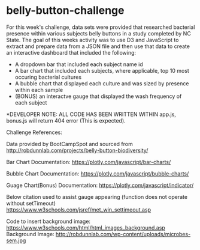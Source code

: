 # belly-button-challenge

For this week's challenge, data sets were provided that researched bacterial presence within various subjects belly buttons in a study
completed by NC State. The goal of this weeks activity was to use D3 and JavaScript to extract and prepare data from a JSON file and
then use that data to create an interactive dashboard that included the following:
- A dropdown bar that included each subject name id
- A bar chart that included each subjects, where applicable, top 10 most occuring bacterial cultures
- A bubble chart that displayed each culture and was sized by presence within each sample
- (BONUS) an interactve gauge that displayed the wash frequency of each subject

*DEVELOPER NOTE: ALL CODE HAS BEEN WRITTEN WITHIN app.js, bonus.js will return 404 error (This is expected).

Challenge References:

Data provided by BootCampSpot and sourced from http://robdunnlab.com/projects/belly-button-biodiversity/

Bar Chart Documentation:
https://plotly.com/javascript/bar-charts/

Bubble Chart Documentation:
https://plotly.com/javascript/bubble-charts/

Guage Chart(Bonus) Documentation:
https://plotly.com/javascript/indicator/

Below citation used to assist gauge appearing (function does not operate without setTimeout)
https://www.w3schools.com/jsref/met_win_settimeout.asp

Code to insert background image:
https://www.w3schools.com/html/html_images_background.asp
Background Image:
http://robdunnlab.com/wp-content/uploads/microbes-sem.jpg
